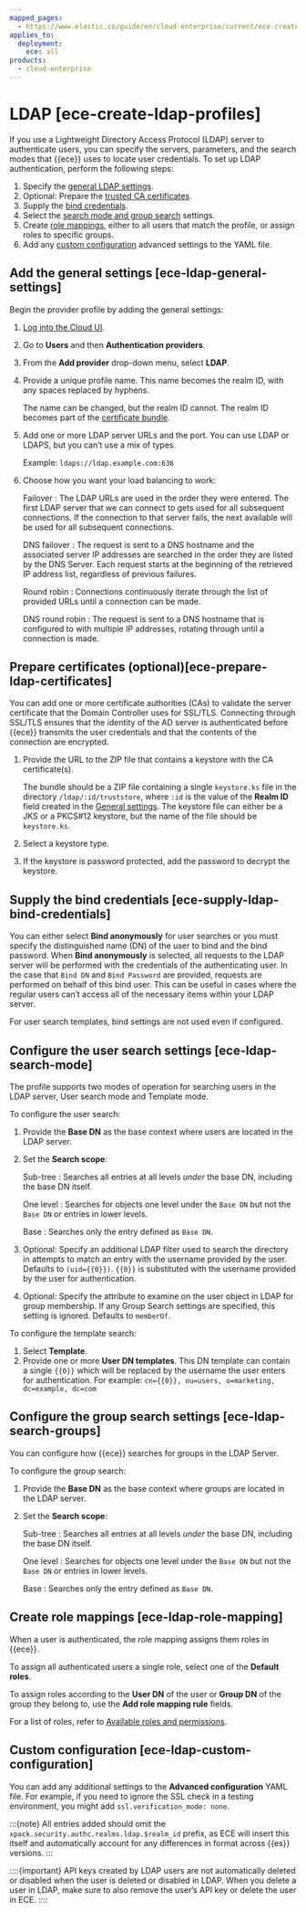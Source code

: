 ```yaml
---
mapped_pages:
  - https://www.elastic.co/guide/en/cloud-enterprise/current/ece-create-ldap-profiles.html
applies_to:
  deployment:
    ece: all
products:
  - cloud-enterprise
---
```


# LDAP [ece-create-ldap-profiles]

If you use a Lightweight Directory Access Protocol (LDAP) server to authenticate users, you can specify the servers, parameters, and the search modes that {{ece}} uses to locate user credentials. To set up LDAP authentication, perform the following steps:

1. Specify the [general LDAP settings](#ece-ldap-general-settings).
2. Optional: Prepare the [trusted CA certificates](#ece-prepare-ldap-certificates).
3. Supply the [bind credentials](#ece-supply-ldap-bind-credentials).
4. Select the [search mode and group search](#ece-ldap-search-mode) settings.
5. Create [role mappings](#ece-ldap-role-mapping), either to all users that match the profile, or assign roles to specific groups.
6. Add any [custom configuration](#ece-ldap-custom-configuration) advanced settings to the YAML file.

## Add the general settings [ece-ldap-general-settings]

Begin the provider profile by adding the general settings:

1. [Log into the Cloud UI](/deploy-manage/deploy/cloud-enterprise/log-into-cloud-ui.md).
2. Go to **Users** and then **Authentication providers**.
3. From the **Add provider** drop-down menu, select **LDAP**.
4. Provide a unique profile name. This name becomes the realm ID, with any spaces replaced by hyphens.

    The name can be changed, but the realm ID cannot. The realm ID becomes part of the [certificate bundle](#ece-prepare-ldap-certificates).

5. Add one or more LDAP server URLs and the port. You can use LDAP or LDAPS, but you can’t use a mix of types.

    Example: `ldaps://ldap.example.com:636`

6. Choose how you want your load balancing to work:

    Failover
    :   The LDAP URLs are used in the order they were entered. The first LDAP server that we can connect to gets used for all subsequent connections. If the connection to that server fails, the next available will be used for all subsequent connections.

    DNS failover
    :   The request is sent to a DNS hostname and the associated server IP addresses are searched in the order they are listed by the DNS Server. Each request starts at the beginning of the retrieved IP address list, regardless of previous failures.

    Round robin
    :   Connections continuously iterate  through the list of provided URLs until a connection can be made.

    DNS round robin
    :   The request is sent to a DNS hostname that is configured to with multiple IP addresses, rotating through until a connection is made.



## Prepare certificates (optional)[ece-prepare-ldap-certificates] 

You can add one or more certificate authorities (CAs) to validate the server certificate that the Domain Controller uses for SSL/TLS. Connecting through SSL/TLS ensures that the identity of the AD server is authenticated before {{ece}} transmits the user credentials and that the contents of the connection are encrypted.

1. Provide the URL to the ZIP file that contains a keystore with the CA certificate(s).

    The bundle should be a ZIP file containing a single `keystore.ks` file in the directory `/ldap/:id/truststore`, where `:id` is the value of the **Realm ID** field created in the [General settings](active-directory.md#ece-ad-general-settings). The keystore file can either be a JKS or a PKCS#12 keystore, but the name of the file should be `keystore.ks`.

2. Select a keystore type.
3. If the keystore is password protected, add the password to decrypt the keystore.


## Supply the bind credentials [ece-supply-ldap-bind-credentials] 

You can either select **Bind anonymously** for user searches or you must specify the distinguished name (DN) of the user to bind and the bind password. When **Bind anonymously** is selected, all requests to the LDAP server will be performed with the credentials of the authenticating user. In the case that `Bind DN` and `Bind Password` are provided, requests are performed on behalf of this bind user. This can be useful in cases where the regular users can’t access all of the necessary items within your LDAP server.

For user search templates, bind settings are not used even if configured.


## Configure the user search settings [ece-ldap-search-mode] 

The profile supports two modes of operation for searching users in the LDAP server, User search mode and Template mode.

To configure the user search:

1. Provide the **Base DN** as the base context where users are located in the LDAP server.
2. Set the **Search scope**:

    Sub-tree
    :   Searches all entries at all levels *under* the base DN, including the base DN itself.

    One level
    :   Searches for objects one level under the `Base DN` but not the `Base DN` or entries in lower levels.

    Base
    :   Searches only the entry defined as `Base DN`.

3. Optional: Specify an additional LDAP filter used to search the directory in attempts to match an entry with the username provided by the user. Defaults to `(uid={{0}})`. `{{0}}` is substituted with the username provided by the user for authentication.
4. Optional: Specify the attribute to examine on the user object in LDAP for group membership. If any Group Search settings are specified, this setting is ignored. Defaults to `memberOf`.

To configure the template search:

1. Select **Template**.
2. Provide one or more **User DN templates**. This DN template can contain a single `{{0}}` which will be replaced by the username the user enters for authentication. For example: `cn={{0}}, ou=users, o=marketing, dc=example, dc=com`


## Configure the group search settings [ece-ldap-search-groups] 

You can configure how {{ece}} searches for groups in the LDAP Server.

To configure the group search:

1. Provide the **Base DN** as the base context where groups are located in the LDAP server.
2. Set the **Search scope**:

    Sub-tree
    :   Searches all entries at all levels *under* the base DN, including the base DN itself.

    One level
    :   Searches for objects one level under the `Base DN` but not the `Base DN` or entries in lower levels.

    Base
    :   Searches only the entry defined as `Base DN`.



## Create role mappings [ece-ldap-role-mapping] 

When a user is authenticated, the role mapping assigns them roles in {{ece}}.

To assign all authenticated users a single role, select one of the **Default roles**.

To assign roles according to the **User DN** of the user or **Group DN** of the group they belong to, use the **Add role mapping rule** fields.

For a list of roles, refer to [Available roles and permissions](/deploy-manage/users-roles/cloud-enterprise-orchestrator/manage-users-roles.md#ece-user-role-permissions).


## Custom configuration [ece-ldap-custom-configuration] 

You can add any additional settings to the **Advanced configuration** YAML file. For example, if you need to ignore the SSL check in a testing environment, you might add `ssl.verification_mode: none`. 

:::{note}
All entries added should omit the `xpack.security.authc.realms.ldap.$realm_id` prefix, as ECE will insert this itself and automatically account for any differences in format across {{es}} versions.
:::

::::{important} 
API keys created by LDAP users are not automatically deleted or disabled when the user is deleted or disabled in LDAP. When you delete a user in LDAP, make sure to also remove the user’s API key or delete the user in ECE.
::::


